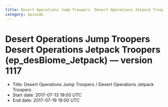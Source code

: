 ```yaml
---
title: Desert Operations Jump Troopers  Desert Operations Jetpack Troopers (ep_desBiome_Jetpack)
category: episode
---
```


# Desert Operations Jump Troopers  Desert Operations Jetpack Troopers (ep_desBiome_Jetpack) — version 1117



  * Title: Desert Operations Jump Troopers / Desert Operations Jetpack Troopers
  * Start date: 2017-07-13 19:00 UTC
  * End date: 2017-07-19 19:00 UTC

